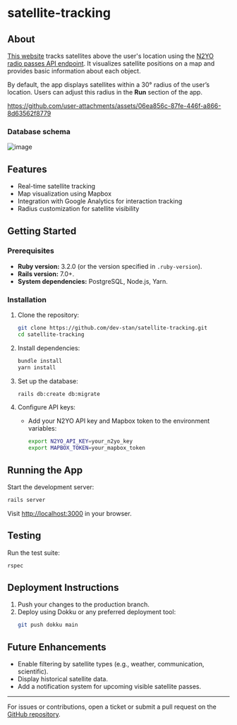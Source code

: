 
# satellite-tracking

## About

[This website](https://satellitesaboveme.com) tracks satellites above the user's location using the [N2YO radio passes API endpoint](https://www.n2yo.com/api/). It visualizes satellite positions on a map and provides basic information about each object. 

By default, the app displays satellites within a 30° radius of the user’s location. Users can adjust this radius in the **Run** section of the app.





https://github.com/user-attachments/assets/06ea856c-87fe-446f-a866-8d63562f8779

### Database schema
 
![image](https://github.com/user-attachments/assets/a7cc11ae-a66f-45d9-ad6e-2c63b9e7d2ee)




## Features
- Real-time satellite tracking
- Map visualization using Mapbox
- Integration with Google Analytics for interaction tracking
- Radius customization for satellite visibility



## Getting Started

### Prerequisites
- **Ruby version:** 3.2.0 (or the version specified in `.ruby-version`).
- **Rails version:** 7.0+.
- **System dependencies:** PostgreSQL, Node.js, Yarn.

### Installation

1. Clone the repository:
   ```bash
   git clone https://github.com/dev-stan/satellite-tracking.git
   cd satellite-tracking
   ```

2. Install dependencies:
   ```bash
   bundle install
   yarn install
   ```

3. Set up the database:
   ```bash
   rails db:create db:migrate
   ```

4. Configure API keys:
   - Add your N2YO API key and Mapbox token to the environment variables:
     ```bash
     export N2YO_API_KEY=your_n2yo_key
     export MAPBOX_TOKEN=your_mapbox_token
     ```


## Running the App

Start the development server:
```bash
rails server
```
Visit [http://localhost:3000](http://localhost:3000) in your browser.


## Testing

Run the test suite:
```bash
rspec
```


## Deployment Instructions

1. Push your changes to the production branch.
2. Deploy using Dokku or any preferred deployment tool:
   ```bash
   git push dokku main
   ```


## Future Enhancements
- Enable filtering by satellite types (e.g., weather, communication, scientific).
- Display historical satellite data.
- Add a notification system for upcoming visible satellite passes.

---

For issues or contributions, open a ticket or submit a pull request on the [GitHub repository](https://github.com/dev-stan/satellite-tracking).

